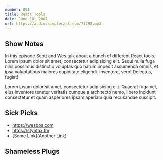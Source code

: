 ```yaml
---
number: 001
title: React Tools
date: June 18, 2007
url: https://audio.simplecast.com/73298.mp3
---
```


## Show Notes

In this episode Scott and Wes talk about a bunch of different React tools. 
Lorem ipsum dolor sit amet, consectetur adipisicing elit. Sequi nulla fuga nihil possimus distinctio voluptas quo harum impedit assumenda omnis, et ipsa voluptatibus maiores cupiditate eligendi. Inventore, vero! Delectus, fugiat!

Lorem ipsum dolor sit amet, consectetur adipisicing elit. Quaerat fuga vel, eius inventore tenetur veritatis cumque a architecto nemo, libero incidunt consectetur et quam asperiores ipsam aperiam quia recusandae suscipit.

## Sick Picks

* <https://wesbos.com>
* <https://styntax.fm>
* [Some Link](Another Link)

## Shameless Plugs


